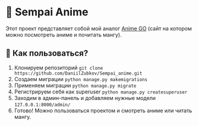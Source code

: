 # 🚀 Sempai Anime

Этот проект представляет собой мой аналог [Anime GO](https://animego.club/) (сайт на котором можно посмотреть аниме и почитать мангу).

## 🤔 Как пользоваться?

1. Клонируем репозиторий
```git clone https://github.com/DaniilZubkov/Sempai_anime.git```
2. Создаем миграции
```python manage.py makemigrations```
3. Применяем миграции
```python manage.py migrate```
4. Регистрируем себя как superuser
```python manage.py createsuperuser```
5. Заходим в админ-панель и добавляем нужные модели
```127.0.0.1:8000/admin/```
6. Готово! Можно пользоваться проектом и смотреть аниме или читать мангу.

